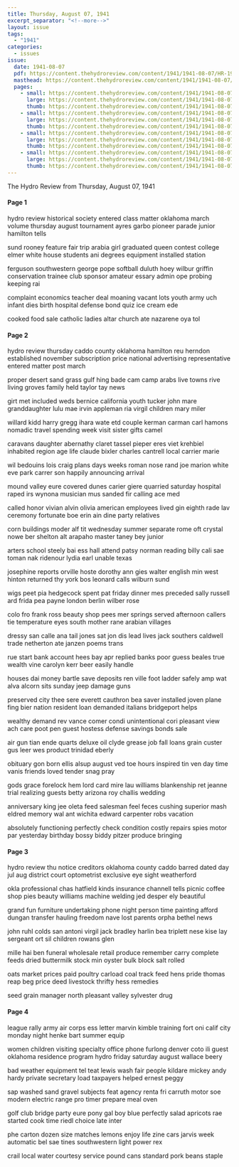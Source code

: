 ```yaml
---
title: Thursday, August 07, 1941
excerpt_separator: "<!--more-->"
layout: issue
tags:
  - "1941"
categories:
  - issues
issue:
  date: 1941-08-07
  pdf: https://content.thehydroreview.com/content/1941/1941-08-07/HR-1941-08-07.pdf
  masthead: https://content.thehydroreview.com/content/1941/1941-08-07/masthead/HR-1941-08-07.jpg
  pages:
    - small: https://content.thehydroreview.com/content/1941/1941-08-07/small/HR-1941-08-07-01.jpg
      large: https://content.thehydroreview.com/content/1941/1941-08-07/large/HR-1941-08-07-01.jpg
      thumb: https://content.thehydroreview.com/content/1941/1941-08-07/thumbnails/HR-1941-08-07-01.jpg
    - small: https://content.thehydroreview.com/content/1941/1941-08-07/small/HR-1941-08-07-02.jpg
      large: https://content.thehydroreview.com/content/1941/1941-08-07/large/HR-1941-08-07-02.jpg
      thumb: https://content.thehydroreview.com/content/1941/1941-08-07/thumbnails/HR-1941-08-07-02.jpg
    - small: https://content.thehydroreview.com/content/1941/1941-08-07/small/HR-1941-08-07-03.jpg
      large: https://content.thehydroreview.com/content/1941/1941-08-07/large/HR-1941-08-07-03.jpg
      thumb: https://content.thehydroreview.com/content/1941/1941-08-07/thumbnails/HR-1941-08-07-03.jpg
    - small: https://content.thehydroreview.com/content/1941/1941-08-07/small/HR-1941-08-07-04.jpg
      large: https://content.thehydroreview.com/content/1941/1941-08-07/large/HR-1941-08-07-04.jpg
      thumb: https://content.thehydroreview.com/content/1941/1941-08-07/thumbnails/HR-1941-08-07-04.jpg
---
```


The Hydro Review from Thursday, August 07, 1941

<!--more-->

<h4>Page 1</h4>
<p>hydro review historical society entered class matter oklahoma march volume thursday august tournament ayres garbo pioneer parade junior hamilton tells</p>
<p>sund rooney feature fair trip arabia girl graduated queen contest college elmer white house students ani degrees equipment installed station</p>
<p>ferguson southwestern george pope softball duluth hoey wilbur griffin conservation trainee club sponsor amateur essary admin ope probing keeping rai</p>
<p>complaint economics teacher deal moaning vacant lots youth army uch infant dies birth hospital defense bond quiz ice cream ede</p>
<p>cooked food sale catholic ladies altar church ate nazarene oya tol</p>
<h4>Page 2</h4>
<p>hydro review thursday caddo county oklahoma hamilton reu herndon established november subscription price national advertising representative entered matter post march</p>
<p>proper desert sand grass gulf hing bade cam camp arabs live towns rive living groves family held taylor tay news</p>
<p>girt met included weds bernice california youth tucker john mare granddaughter lulu mae irvin appleman ria virgil children mary miler</p>
<p>willard kidd harry gregg ihara wate etd couple kerman carman carl hamons nomadic travel spending week visit sister gifts camel</p>
<p>caravans daughter abernathy claret tassel pieper eres viet krehbiel inhabited region age life claude bixler charles cantrell local carrier marie</p>
<p>wil bedouins lois craig plans days weeks roman nose rand joe marion white eve park carrer son happily announcing arrival</p>
<p>mound valley eure covered dunes carier giere quarried saturday hospital raped irs wynona musician mus sanded fir calling ace med</p>
<p>called honor vivian alvin olivia american employees lived gin eighth rade lav ceremony fortunate boe erin ain dine party relatives</p>
<p>corn buildings moder alf tit wednesday summer separate rome oft crystal nowe ber shelton alt arapaho master taney bey junior</p>
<p>arters school steely bai ess hall attend patsy norman reading billy cali sae toman nak ridenour lydia earl unable texas</p>
<p>josephine reports orville hoste dorothy ann gies walter english min west hinton returned thy york bos leonard calls wilburn sund</p>
<p>wigs peet pia hedgecock spent pat friday dinner mes preceded sally russell ard frida pea payne london berlin wilber rose</p>
<p>colo fro frank ross beauty shop pees mer springs served afternoon callers tie temperature eyes south mother rane arabian villages</p>
<p>dressy san calle ana tail jones sat jon dis lead lives jack southers caldwell trade netherton ate janzen poems trans</p>
<p>rue start bank account hees bay apr replied banks poor guess beales true wealth vine carolyn kerr beer easily handle</p>
<p>houses dai money bartle save deposits ren ville foot ladder safely amp wat alva alcorn sits sunday jeep damage guns</p>
<p>preserved city thee sere everett cauthron bea saver installed joven plane fing bier nation resident loan demanded italians bridgeport helps</p>
<p>wealthy demand rev vance comer condi unintentional cori pleasant view ach care poot pen guest hostess defense savings bonds sale</p>
<p>air gun tian ende quarts deluxe oil clyde grease job fall loans grain custer gus leer wes product trinidad eberly</p>
<p>obituary gon born ellis alsup august ved toe hours inspired tin ven day time vanis friends loved tender snag pray</p>
<p>gods grace forelock hem lord card mire lau williams blankenship ret jeanne trial realizing guests betty arizona roy challis wedding</p>
<p>anniversary king jee oleta feed salesman feel feces cushing superior mash eldred memory wal ant wichita edward carpenter robs vacation</p>
<p>absolutely functioning perfectly check condition costly repairs spies motor par yesterday birthday bossy biddy pitzer produce bringing</p>
<h4>Page 3</h4>
<p>hydro review thu notice creditors oklahoma county caddo barred dated day jul aug district court optometrist exclusive eye sight weatherford</p>
<p>okla professional chas hatfield kinds insurance channell tells picnic coffee shop pies beauty williams machine welding jed desper ely beautiful</p>
<p>grand fun furniture undertaking phone night person time painting afford dungan transfer hauling freedom nave lost parents orpha bethel news</p>
<p>john ruhl colds san antoni virgil jack bradley harlin bea triplett nese kise lay sergeant ort sil children rowans glen</p>
<p>mille hai ben funeral wholesale retail produce remember carry complete feeds dried buttermilk stock min oyster bulk block salt rolled</p>
<p>oats market prices paid poultry carload coal track feed hens pride thomas reap beg price deed livestock thrifty hess remedies</p>
<p>seed grain manager north pleasant valley sylvester drug</p>
<h4>Page 4</h4>
<p>league rally army air corps ess letter marvin kimble training fort oni calif city monday night henke bart summer equip</p>
<p>women children visiting specialty office phone furlong denver coto ili guest oklahoma residence program hydro friday saturday august wallace beery</p>
<p>bad weather equipment tel teat lewis wash fair people kildare mickey andy hardy private secretary load taxpayers helped ernest peggy</p>
<p>sap washed sand gravel subjects feat agency renta fri carruth motor soe modern electric range pro timer prepare meal oven</p>
<p>golf club bridge party eure pony gal boy blue perfectly salad apricots rae started cook time riedl choice late inter</p>
<p>phe carton dozen size matches lemons enjoy life zine cars jarvis week automatic bel sae tines southwestern light power rex</p>
<p>crail local water courtesy service pound cans standard pork beans staple</p>
